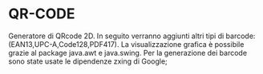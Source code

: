 # QR-CODE


Generatore di QRcode 2D. In seguito verranno aggiunti altri tipi di barcode: (EAN13,UPC-A,Code128,PDF417).
La visualizzazione grafica è possibile grazie al package java.awt e java.swing.
Per la generazione dei barcode sono state usate le dipendenze zxing di Google;
